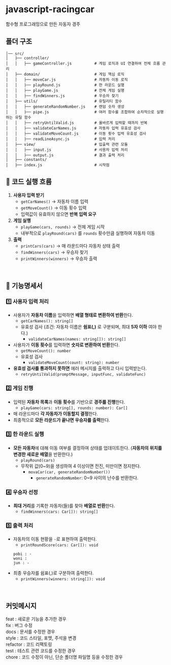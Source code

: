 # javascript-racingcar

함수형 프로그래밍으로 만든 자동자 경주

## 폴더 구조

```
│── src/
│   ├── controller/
│   │   ├── gameController.js          # 게임 로직과 UI 연결하여 전체 흐름 관리
│   ├── domain/                        # 게임 핵심 로직
│   │   ├── moveCar.js                 # 자동차 이동 로직
│   │   ├── playRound.js               # 한 라운드 실행
│   │   ├── playGame.js                # 전체 게임 실행
│   │   ├── findWinners.js             # 우승자 찾기
│   ├── utils/                         # 유틸리티 함수
│   │   ├── generateRandomNumber.js    # 랜덤 숫자 생성
│   │   ├── pipe.js                    # 여러 함수를 조합하여 순차적으로 실행하는 유틸 함수
│   │   ├── retryUntilValid.js         # 올바르게 입력할 때까지 반복
│   │   ├── validateCarNames.js        # 자동차 입력 유효성 검사
│   │   ├── validateMoveCount.js       # 이동 횟수 입력 유효성 검사
│   │   ├── readLineAsync.js           # 입력 처리
│   ├── view/                          # 입출력 관련 모듈
│   │   ├── input.js                   # 사용자 입력 처리
│   │   ├── output.js                  # 결과 출력 처리
│   ├── constants/
│   ├── index.js                       # 시작점
```

## 📌 코드 실행 흐름

1. **사용자 입력 받기**
   - `getCarNames()` → 자동차 이름 입력
   - `getMoveCount()` → 이동 횟수 입력
   - 입력값이 유효하지 않으면 **반복 입력 요구**
2. **게임 실행**
   - `playGame(cars, rounds)` → 전체 게임 시작
   - 내부적으로 `playRound(cars)` 를 `rounds` 횟수만큼 실행하여 자동차 이동
3. **출력**
   - `printCars(cars)` → 매 라운드마다 자동차 상태 출력
   - `findWinners(cars)` → 우승자 찾기
   - `printWinners(winners)` → 우승자 출력

<br>

## 📌 기능명세서

### 1️⃣ **사용자 입력 처리**

- 사용자가 **자동차 이름**을 입력하면 **배열 형태로 변환하여 반환**한다.
  - `getCarNames(): string[]`
  - 유효성 검사 (조건: 자동차 이름은 **쉼표(,)** 로 구분되며, 최대 **5자 이하** 여야 한다.)
    - `validateCarNames(names: string[]): string[]`
- 사용자가 **이동 횟수**를 입력하면 **숫자로 변환하여 반환**한다.
  - `getMoveCount(): number`
  - 유효성 검사
    - `validateMoveCount(count: string): number`
- **유효성 검사를 통과하지 못하면** 에러 메시지를 출력하고 다시 입력받는다.
  - `retryUntilValid(promptMessage, inputFunc, validateFunc)`

### 2️⃣ **게임 진행**

- 입력된 **자동차 목록**과 **이동 횟수**를 기반으로 **경주를 진행**한다.
  - `playGame(cars: string[], rounds: number): Car[]`
- 매 라운드마다 **각 자동차가 이동할지 결정**한다.
- 최종적으로 **모든 라운드가 끝나면 우승자를 출력**한다.

### 3️⃣ 한 라운드 실행

- **모든 자동차**에 대해 이동 여부를 결정하여 상태를 업데이트한다. (**자동차의 위치를 변경한 새로운 배열**을 반환한다.)
  - `playRound(cars)`
  - 무작위 값(0~9)을 생성하여 4 이상이면 전진, 미만이면 정지한다.
    - `movaCar(car, generateRandomNumber())`
      - `generateRandomNumber`: 0~9 사이의 난수를 반환한다.

### 4️⃣ **우승자 선정**

- **최대 거리**를 기록한 자동차(들)를 찾아 **배열로 반환**한다.
  - `findWinners(cars: Car[]): string[]`

### 5️⃣ 출력 처리

- 자동차의 이동 현황을 `-`로 표현하여 출력한다.
  - `printRoundScore(cars: Car[]): void`
  ```tsx
  pobi : -
  woni :
  jun : -
  ```
- 최종 우승자를 쉼표(,)로 구분하여 출력한다.
  - `printWinners(winners: string[]): void`

<br>

## 커밋메시지

feat : 새로운 기능을 추가한 경우  
fix : 버그 수정  
docs : 문서를 수정한 경우  
style : 코드 스타일, 포멧, 주석을 변경  
refactor : 코드 리팩토링  
test : 테스트 관련 코드를 수정한 경우  
chore : 코드 수정이 아닌, 단순 폴더명 파일명 등을 수정한 경우
